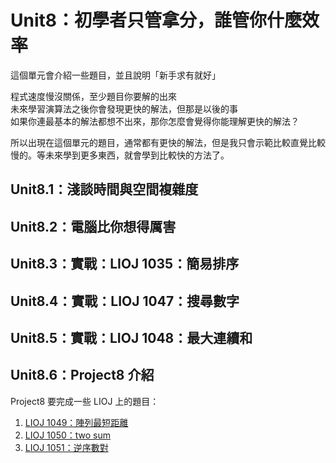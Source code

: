 #  Unit8：初學者只管拿分，誰管你什麼效率

這個單元會介紹一些題目，並且說明「新手求有就好」

程式速度慢沒關係，至少題目你要解的出來  
未來學習演算法之後你會發現更快的解法，但那是以後的事  
如果你連最基本的解法都想不出來，那你怎麼會覺得你能理解更快的解法？

所以出現在這個單元的題目，通常都有更快的解法，但是我只會示範比較直覺比較慢的。等未來學到更多東西，就會學到比較快的方法了。

## Unit8.1：淺談時間與空間複雜度
## Unit8.2：電腦比你想得厲害
## Unit8.3：實戰：LIOJ 1035：簡易排序
## Unit8.4：實戰：LIOJ 1047：搜尋數字
## Unit8.5：實戰：LIOJ 1048：最大連續和

## Unit8.6：Project8 介紹

Project8 要完成一些 LIOJ 上的題目：

1. [LIOJ 1049：陣列最短距離](https://oj.lidemy.com/problem/1049)
2. [LIOJ 1050：two sum](https://oj.lidemy.com/problem/1050)
3. [LIOJ 1051：逆序數對](https://oj.lidemy.com/problem/1051)

